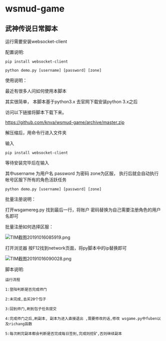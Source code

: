 # wsmud-game
武神传说日常脚本
---
运行需要安装websocket-client





配置说明:



```
pip install websocket-client

python demo.py [username] [password] [zone]

```


使用说明：

最近有很多人问如何使用本脚本

其实很简单，  本脚本基于python3.x  去官网下载安装python 3.x之后

访问以下链接将脚本下载下来。

https://github.com/knva/wsmud-game/archive/master.zip

解压缩后，用命令行进入文件夹

输入

```
pip install websocket-client
```

等待安装完毕后在输入

其中username 为用户名 password 为密码  zone为区服， 执行后就会自动执行帐号区服下所有的角色活跃任务

```
python demo.py [username] [password] [zone]
```

批量注册说明：

打开wsgamereg.py 找到最后一行，将账户 密码替换为自己需要注册角色的用户名即可  

批量注册如何选择区服：

![TIM截图20191016085919.png](https://i.loli.net/2019/10/16/WIfse6zSXYx8bhj.png)

打开浏览器 按F12找到network页面，将py脚本中的ip替换即可

![TIM截图20191016090028.png](https://i.loli.net/2019/10/16/FJ9RhcQmq3uw2fX.png)


脚本说明:

    运行流程

    1:登陆判断是否完成师门

    2:未完成,去买20个包子

    3:回到师门,刷到包子任务提交

    4:完成师门之后,刷副本, 副本为进入直接退出 ,需要修改的话,修改 wsgame.py中fuben以及richang函数

    5:每次刷完副本都会判断是否完成每日签到,完成则挖矿,否则继续副本
